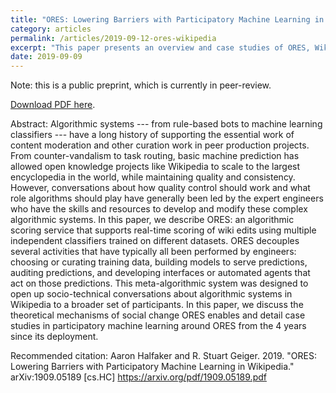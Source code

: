 ```yaml
---
title: "ORES: Lowering Barriers with Participatory Machine Learning in Wikipedia"
category: articles
permalink: /articles/2019-09-12-ores-wikipedia
excerpt: "This paper presents an overview and case studies of ORES, Wikipedia's real-time machine learning as a service platform, which is designed in line with Wikipedia's values of open participation, decentralization, and continual iteration. ORES decouples and reduces incidental complexity around several aspects of applying machine learning in a user-generated content platform, including curating training data sets, building models to serve predictions, auditing predictions, and developing interfaces or automated agents that act on those predictions."
date: 2019-09-09
---
```


Note: this is a public preprint, which is currently in peer-review. 

<a href="https://github.com/staeiou/ores-paper-latex/raw/master/halfaker2019ores.pdf">Download PDF here</a>.

Abstract: Algorithmic systems --- from rule-based bots to machine learning classifiers --- have a long history of supporting the essential work of content moderation and other curation work in peer production projects.  From counter-vandalism to task routing, basic machine prediction has allowed open knowledge projects like Wikipedia to scale to the largest encyclopedia in the world, while maintaining quality and consistency.  However, conversations about how quality control should work and what role algorithms should play have generally been led by the expert engineers who have the skills and resources to develop and modify these complex algorithmic systems. In this paper, we describe ORES: an algorithmic scoring service that supports real-time scoring of wiki edits using multiple independent classifiers trained on different datasets. ORES decouples several activities that have typically all been performed by engineers: choosing or curating training data, building models to serve predictions, auditing predictions, and developing interfaces or automated agents that act on those predictions. This meta-algorithmic system was designed to open up socio-technical conversations about algorithmic systems in Wikipedia to a broader set of participants.  In this paper, we discuss the theoretical mechanisms of social change ORES enables and detail case studies in participatory machine learning around ORES from the 4 years since its deployment.


Recommended citation: Aaron Halfaker and R. Stuart Geiger. 2019. "ORES: Lowering Barriers with
Participatory Machine Learning in Wikipedia."	arXiv:1909.05189 [cs.HC] https://arxiv.org/pdf/1909.05189.pdf
